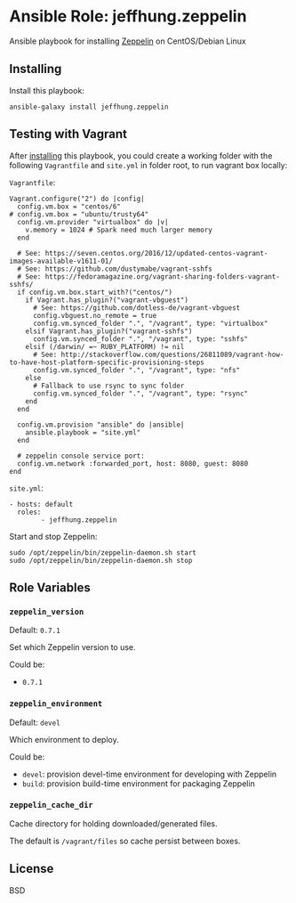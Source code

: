 # Ansible Role: jeffhung.zeppelin

Ansible playbook for installing [Zeppelin](https://zeppelin.apache.org/) on CentOS/Debian Linux


## Installing

Install this playbook:

	ansible-galaxy install jeffhung.zeppelin

## Testing with Vagrant

After [installing](#installing) this playbook, you could create a working
folder with the following `Vagrantfile` and `site.yml` in folder root, to run
vagrant box locally:

`Vagrantfile`:

```
Vagrant.configure("2") do |config|
  config.vm.box = "centos/6"
# config.vm.box = "ubuntu/trusty64"
  config.vm.provider "virtualbox" do |v|
    v.memory = 1024 # Spark need much larger memory
  end

  # See: https://seven.centos.org/2016/12/updated-centos-vagrant-images-available-v1611-01/
  # See: https://github.com/dustymabe/vagrant-sshfs
  # See: https://fedoramagazine.org/vagrant-sharing-folders-vagrant-sshfs/
  if config.vm.box.start_with?("centos/")
    if Vagrant.has_plugin?("vagrant-vbguest")
      # See: https://github.com/dotless-de/vagrant-vbguest
      config.vbguest.no_remote = true
      config.vm.synced_folder ".", "/vagrant", type: "virtualbox"
    elsif Vagrant.has_plugin?("vagrant-sshfs")
      config.vm.synced_folder ".", "/vagrant", type: "sshfs"
    elsif (/darwin/ =~ RUBY_PLATFORM) != nil
      # See: http://stackoverflow.com/questions/26811089/vagrant-how-to-have-host-platform-specific-provisioning-steps
      config.vm.synced_folder ".", "/vagrant", type: "nfs"
    else
      # Fallback to use rsync to sync folder
      config.vm.synced_folder ".", "/vagrant", type: "rsync"
    end
  end

  config.vm.provision "ansible" do |ansible|
    ansible.playbook = "site.yml"
  end

  # zeppelin console service port:
  config.vm.network :forwarded_port, host: 8080, guest: 8080
end
```

`site.yml`:

```
- hosts: default
  roles:
		- jeffhung.zeppelin
```

Start and stop Zeppelin:

```
sudo /opt/zeppelin/bin/zeppelin-daemon.sh start
sudo /opt/zeppelin/bin/zeppelin-daemon.sh stop
```


## Role Variables

### `zeppelin_version`

Default: `0.7.1`

Set which Zeppelin version to use.

Could be:

* `0.7.1`

### `zeppelin_environment`

Default: `devel`

Which environment to deploy.

Could be:

* `devel`: provision devel-time environment for developing with Zeppelin
* `build`: provision build-time environment for packaging Zeppelin

### `zeppelin_cache_dir`

Cache directory for holding downloaded/generated files.

The default is `/vagrant/files` so cache persist between boxes.


## License

BSD

